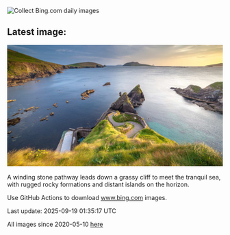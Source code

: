 ![Collect Bing.com daily images](https://github.com/counter2015/bing-daily-images/workflows/Collect%20Bing.com%20daily%20images/badge.svg)
## Latest image:
![](images/DunquinIreland.jpg)

A winding stone pathway leads down a grassy cliff to meet the tranquil sea, with rugged rocky formations and distant islands on the horizon.

Use GitHub Actions to download www.bing.com images.

Last update: 2025-09-19 01:35:17 UTC

All images since 2020-05-10 [here](https://github.com/counter2015/bing-daily-images/tree/master/images)
